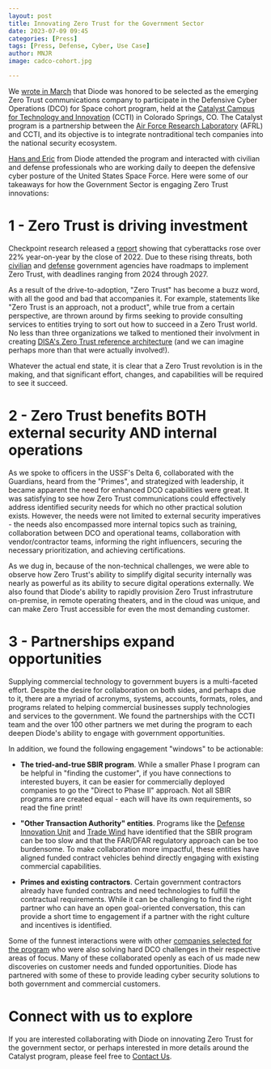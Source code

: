 ```yaml
---
layout: post
title: Innovating Zero Trust for the Government Sector 
date: 2023-07-09 09:45
categories: [Press]
tags: [Press, Defense, Cyber, Use Case]
author: MNJR
image: cadco-cohort.jpg

---
```

We [wrote in March](https://diode.io/blog/defensive-cyber-operations) that Diode was honored to be selected as the emerging Zero Trust communications company to participate in the Defensive Cyber Operations (DCO) for Space cohort program, held at the [Catalyst Campus for Technology and Innovation](https://catalystcampus.org/) (CCTI) in Colorado Springs, CO.  The Catalyst program is a partnership between the [Air Force Research Laboratory](https://www.afrl.af.mil/) (AFRL) and CCTI, and its objective is to integrate nontraditional tech companies into the national security ecosystem.  

[Hans and Eric](https://diode.io/about) from Diode attended the program and interacted with civilian and defense professionals who are working daily to deepen the defensive cyber posture of the United States Space Force.  Here were some of our takeaways for how the Government Sector is engaging Zero Trust innovations:

# 1 - Zero Trust is driving investment

Checkpoint research released a [report](https://blog.checkpoint.com/2023/01/05/38-increase-in-2022-global-cyberattacks/) showing that cyberattacks rose over 22% year-on-year by the close of 2022.  Due to these rising threats, both [civilian](https://www.whitehouse.gov/wp-content/uploads/2022/01/M-22-09.pdf) and [defense](https://dodcio.defense.gov/Portals/0/Documents/Library/DoD-ZTStrategy.pdf) government agencies have roadmaps to implement Zero Trust, with deadlines ranging from 2024 through 2027.  

As a result of the drive-to-adoption, "Zero Trust" has become a buzz word, with all the good and bad that accompanies it.  For example, statements like "Zero Trust is an approach, not a product", while true from a certain perspective, are thrown around by firms seeking to provide consulting services to entities trying to sort out how to succeed in a Zero Trust world.  No less than three organizations we talked to mentioned their involvment in creating [DISA's Zero Trust reference architecture](https://dodcio.defense.gov/Portals/0/Documents/Library/(U)ZT_RA_v2.0(U)_Sep22.pdf) (and we can imagine perhaps more than that were actually involved!).  

Whatever the actual end state, it is clear that a Zero Trust revolution is in the making, and that significant effort, changes, and capabilities will be required to see it succeed.

# 2 - Zero Trust benefits BOTH external security AND internal operations

As we spoke to officers in the USSF's Delta 6, collaborated with the Guardians, heard from the "Primes", and strategized with leadership, it became apparent the need for enhanced DCO capabilities were great.  It was satisfying to see how Zero Trust communications could effectively address identified security needs for which no other practical solution exists.  However, the needs were not limited to external security imperatives - the needs also encompassed more internal topics such as training, collaboration between DCO and operational teams, collaboration with vendor/contractor teams, informing the right influencers, securing the necessary prioritization, and achieving certifications.

As we dug in, because of the non-technical challenges, we were able to observe how Zero Trust's ability to simplify digital security internally was nearly as powerful as its ability to secure digital operations externally.  We also found that Diode's ability to rapidly provision Zero Trust infrastruture on-premise, in remote operating theaters, and in the cloud was unique, and can make Zero Trust accessible for even the most demanding customer.

# 3 - Partnerships expand opportunities

Supplying commercial technology to government buyers is a multi-faceted effort.  Despite the desire for collaboration on both sides, and perhaps due to it, there are a myriad of acronyms, systems, accounts, formats, roles, and programs related to helping commercial businesses supply technologies and services to the government.  We found the partnerships with the CCTI team and the over 100 other partners we met during the program to each deepen Diode's ability to engage with government opportunities.  

In addition, we found the following engagement "windows" to be actionable:

* **The tried-and-true SBIR program**.  While a smaller Phase I program can be helpful in "finding the customer", if you have connections to interested buyers, it can be easier for commercially deployed companies to go the "Direct to Phase II" approach.  Not all SBIR programs are created equal - each will have its own requirements, so read the fine print!

* **"Other Transaction Authority" entities**.  Programs like the [Defense Innovation Unit](https://www.diu.mil/) and [Trade Wind](https://www.tradewindai.com) have identified that the SBIR program can be too slow and that the FAR/DFAR regulatory approach can be too burdensome.  To make collaboration more impactful, these entities have aligned funded contract vehicles behind directly engaging with existing commercial capabilities.

* **Primes and existing contractors**.  Certain government contractors already have funded contracts and need technologies to fulfill the contractual requirements.  While it can be challenging to find the right partner who can have an open goal-oriented conversation, this can provide a short time to engagement if a partner with the right culture and incentives is identified.

Some of the funnest interactions were with other [companies selected for the program](https://www.globenewswire.com/en/news-release/2023/02/17/2610867/0/en/EIGHT-COMPANIES-JOIN-CATALYST-ACCELERATOR-S-DEFENSIVE-CYBER-OPERATIONS-FOR-SPACE-COHORT.html) who were also solving hard DCO challenges in their respective areas of focus.  Many of these collaborated openly as each of us made new discoveries on customer needs and funded opportunities.  Diode has partnered with some of these to provide leading cyber security solutions to both government and commercial customers.

# Connect with us to explore

If you are interested collaborating with Diode on innovating Zero Trust for the government sector, or perhaps interested in more details around the Catalyst program, please feel free to [Contact Us](https://contactdiode.paperform.co/).
